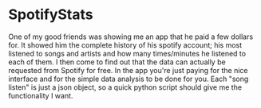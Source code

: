 # SpotifyStats

One of my good friends was showing me an app that he paid a few dollars for. It showed him the complete history of his spotify account; his most listened to songs and artists and how many times/minutes he listened to each of them. I then come to find out that the data can actually be requested from Spotify for free. In the app you're just paying for the nice interface and for the simple data analysis to be done for you. Each "song listen" is just a json object, so a quick python script should give me the functionality I want.
